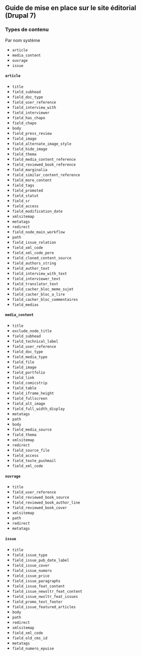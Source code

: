 ## Guide de mise en place sur le site éditorial (Drupal 7)

### Types de contenu 

Par nom système

- `article`
- `media_content`
- `ouvrage`
- `issue`

#### `article`

- `title`
- `field_subhead`
- `field_doc_type`
- `field_user_reference`
- `field_interview_with`
- `field_interviewer`
- `field_has_chapo`
- `field_chapo`
- `body`
- `field_press_review`
- `field_image`
- `field_alternate_image_style`
- `field_hide_image`
- `field_thema`
- `field_media_content_reference`
- `field_reviewed_book_reference`
- `field_marginalia`
- `field_similar_content_reference`
- `field_more_content`
- `field_tags`
- `field_promoted`
- `field_statut`
- `field_sr`
- `field_access`
- `field_modification_date`
- `xmlsitemap`
- `metatags`
- `redirect`
- `field_node_main_workflow`
- `path`
- `field_issue_relation`
- `field_xml_code`
- `field_xml_code_pere`
- `field_cloned_content_source`
- `field_authors_string`
- `field_author_text`
- `field_interview_with_text`
- `field_interviewer_text`
- `field_translator_text`
- `field_cacher_bloc_meme_sujet`
- `field_cacher_bloc_a_lire`
- `field_cacher_bloc_commentaires`
- `field_medias`

#### `media_content`

- `title`
- `exclude_node_title`
- `field_subhead`
- `field_technical_label`
- `field_user_reference`
- `field_doc_type`
- `field_media_type`
- `field_file`
- `field_image`
- `field_portfolio`
- `field_link`
- `field_comicstrip`
- `field_table`
- `field_iframe_height`
- `field_fullscreen`
- `field_alt_image`
- `field_full_width_display`
- `metatags`
- `path`
- `body`
- `field_media_source`
- `field_thema`
- `xmlsitemap`
- `redirect`
- `field_source_file`
- `field_access`
- `field_texte_pushmail`
- `field_xml_code`

#### `ouvrage`

- `title`
- `field_user_reference`
- `field_reviewed_book_source`
- `field_reviewed_book_author_line`
- `field_reviewed_book_cover`
- `xmlsitemap`
- `path`
- `redirect`
- `metatags`

#### `issue`

- `title`
- `field_issue_type`
- `field_issue_pub_date_label`
- `field_issue_cover`
- `field_issue_numero`
- `field_issue_price`
- `field_issue_paragraphs`
- `field_issue_feat_content`
- `field_issue_newsltr_feat_content`
- `field_issue_nwsltr_feat_issues`
- `field_promo_text_footer`
- `field_issue_featured_articles`
- `body`
- `path`
- `redirect`
- `xmlsitemap`
- `field_xml_code`
- `field_old_cms_id`
- `metatags`
- `field_numero_epuise`